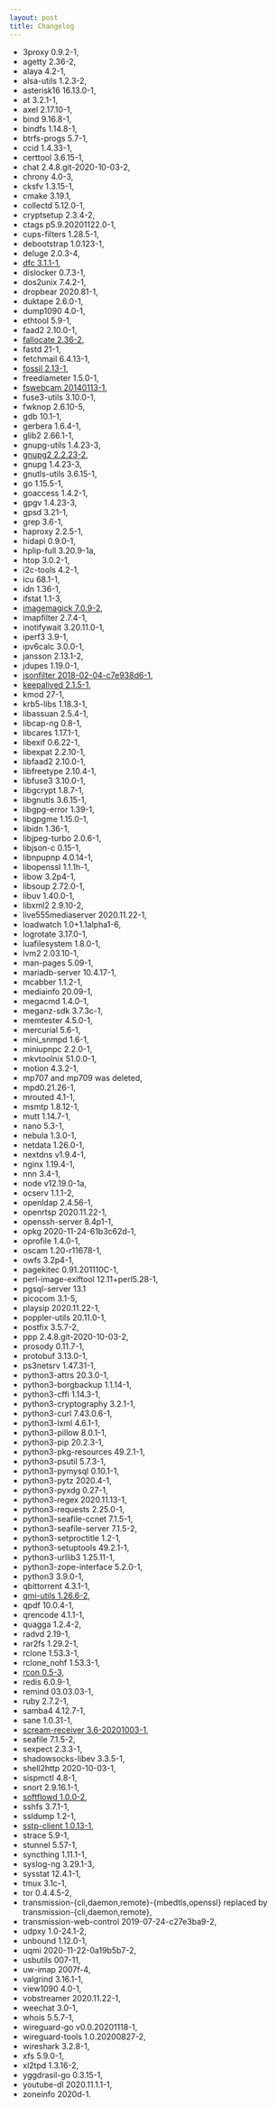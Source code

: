 ```yaml
---
layout: post
title: Changelog
---
```



* 3proxy 0.9.2-1,
* agetty 2.36-2,
* alaya 4.2-1,
* alsa-utils 1.2.3-2,
* asterisk16 16.13.0-1,
* at 3.2.1-1,
* axel 2.17.10-1,
* bind 9.16.8-1,
* bindfs 1.14.8-1,
* btrfs-progs 5.7-1,
* ccid 1.4.33-1,
* certtool 3.6.15-1,
* chat 2.4.8.git-2020-10-03-2,
* chrony 4.0-3,
* cksfv 1.3.15-1,
* cmake 3.19.1,
* collectd 5.12.0-1,
* cryptsetup 2.3.4-2,
* ctags p5.9.20201122.0-1,
* cups-filters 1.28.5-1,
* debootstrap 1.0.123-1,
* deluge 2.0.3-4,
* [dfc 3.1.1-1](https://github.com/Rolinh/dfc),
* dislocker 0.7.3-1,
* dos2unix 7.4.2-1,
* dropbear 2020.81-1,
* duktape 2.6.0-1,
* dump1090 4.0-1,
* ethtool 5.9-1,
* faad2 2.10.0-1,
* [fallocate 2.36-2](https://manpages.debian.org/experimental/util-linux/fallocate.1.en.html),
* fastd 21-1,
* fetchmail 6.4.13-1,
* [fossil 2.13-1](https://www.fossil-scm.org),
* freediameter 1.5.0-1,
* [fswebcam 20140113-1](https://github.com/fsphil/fswebcam),
* fuse3-utils 3.10.0-1,
* fwknop 2.6.10-5,
* gdb 10.1-1,
* gerbera 1.6.4-1,
* glib2 2.66.1-1,
* gnupg-utils 1.4.23-3,
* [gnupg2 2.2.23-2](https://www.gnupg.org/),
* gnupg 1.4.23-3,
* gnutls-utils 3.6.15-1,
* go 1.15.5-1,
* goaccess 1.4.2-1,
* gpgv 1.4.23-3,
* gpsd 3.21-1,
* grep 3.6-1,
* haproxy 2.2.5-1,
* hidapi 0.9.0-1,
* hplip-full 3.20.9-1a,
* htop 3.0.2-1,
* i2c-tools 4.2-1,
* icu 68.1-1,
* idn 1.36-1,
* ifstat 1.1-3,
* [imagemagick 7.0.9-2](https://imagemagick.org/),
* imapfilter 2.7.4-1,
* inotifywait 3.20.11.0-1,
* iperf3 3.9-1,
* ipv6calc 3.0.0-1,
* jansson 2.13.1-2,
* jdupes 1.19.0-1,
* [jsonfilter 2018-02-04-c7e938d6-1](https://github.com/jsonlines/jsonfilter),
* [keepalived 2.1.5-1](https://www.keepalived.org/software),
* kmod 27-1,
* krb5-libs 1.18.3-1,
* libassuan 2.5.4-1,
* libcap-ng 0.8-1,
* libcares 1.17.1-1,
* libexif 0.6.22-1,
* libexpat 2.2.10-1,
* libfaad2 2.10.0-1,
* libfreetype 2.10.4-1,
* libfuse3 3.10.0-1,
* libgcrypt 1.8.7-1,
* libgnutls 3.6.15-1,
* libgpg-error 1.39-1,
* libgpgme 1.15.0-1,
* libidn 1.36-1,
* libjpeg-turbo 2.0.6-1,
* libjson-c 0.15-1,
* libnpupnp 4.0.14-1,
* libopenssl 1.1.1h-1,
* libow 3.2p4-1,
* libsoup 2.72.0-1,
* libuv 1.40.0-1,
* libxml2 2.9.10-2,
* live555mediaserver 2020.11.22-1,
* loadwatch 1.0+1.1alpha1-6,
* logrotate 3.17.0-1,
* luafilesystem 1.8.0-1,
* lvm2 2.03.10-1,
* man-pages 5.09-1,
* mariadb-server 10.4.17-1,
* mcabber 1.1.2-1,
* mediainfo 20.09-1,
* megacmd 1.4.0-1,
* meganz-sdk 3.7.3c-1,
* memtester 4.5.0-1,
* mercurial 5.6-1,
* mini_snmpd 1.6-1,
* miniupnpc 2.2.0-1,
* mkvtoolnix 51.0.0-1,
* motion 4.3.2-1,
* mp707 and mp709 was deleted,
* mpd0.21.26-1,
* mrouted 4.1-1,
* msmtp 1.8.12-1,
* mutt 1.14.7-1,
* nano 5.3-1,
* nebula 1.3.0-1,
* netdata 1.26.0-1,
* nextdns v1.9.4-1,
* nginx 1.19.4-1,
* nnn 3.4-1,
* node v12.19.0-1a,
* ocserv 1.1.1-2,
* openldap 2.4.56-1,
* openrtsp 2020.11.22-1,
* openssh-server 8.4p1-1,
* opkg 2020-11-24-61b3c62d-1,
* oprofile 1.4.0-1,
* oscam 1.20-r11678-1,
* owfs 3.2p4-1,
* pagekitec 0.91.201110C-1,
* perl-image-exiftool 12.11+perl5.28-1,
* pgsql-server 13.1
* picocom 3.1-5,
* playsip 2020.11.22-1,
* poppler-utils 20.11.0-1,
* postfix 3.5.7-2,
* ppp 2.4.8.git-2020-10-03-2,
* prosody 0.11.7-1,
* protobuf 3.13.0-1,
* ps3netsrv 1.47.31-1,
* python3-attrs 20.3.0-1,
* python3-borgbackup 1.1.14-1,
* python3-cffi 1.14.3-1,
* python3-cryptography 3.2.1-1,
* python3-curl 7.43.0.6-1,
* python3-lxml 4.6.1-1,
* python3-pillow 8.0.1-1,
* python3-pip 20.2.3-1,
* python3-pkg-resources 49.2.1-1,
* python3-psutil 5.7.3-1,
* python3-pymysql 0.10.1-1,
* python3-pytz 2020.4-1,
* python3-pyxdg 0.27-1,
* python3-regex 2020.11.13-1,
* python3-requests 2.25.0-1,
* python3-seafile-ccnet 7.1.5-1,
* python3-seafile-server 7.1.5-2,
* python3-setproctitle 1.2-1,
* python3-setuptools 49.2.1-1,
* python3-urllib3 1.25.11-1,
* python3-zope-interface 5.2.0-1,
* python3 3.9.0-1,
* qbittorrent 4.3.1-1,
* [qmi-utils 1.26.6-2](https://www.freedesktop.org/software/libqmi),
* qpdf 10.0.4-1,
* qrencode 4.1.1-1,
* quagga 1.2.4-2,
* radvd 2.19-1,
* rar2fs 1.29.2-1,
* rclone 1.53.3-1,
* rclone_nohf 1.53.3-1,
* [rcon 0.5-3](https://github.com/n0la/rcon),
* redis 6.0.9-1,
* remind 03.03.03-1,
* ruby 2.7.2-1,
* samba4 4.12.7-1,
* sane 1.0.31-1,
* [scream-receiver 3.6-20201003-1](https://github.com/duncanthrax/scream),
* seafile 7.1.5-2,
* sexpect 2.3.3-1,
* shadowsocks-libev 3.3.5-1,
* shell2http 2020-10-03-1,
* sispmctl 4.8-1,
* snort 2.9.16.1-1,
* [softflowd 1.0.0-2](https://github.com/irino/softflowd),
* sshfs 3.7.1-1,
* ssldump 1.2-1,
* [sstp-client 1.0.13-1](http://sstp-client.sourceforge.net/),
* strace 5.9-1,
* stunnel 5.57-1,
* syncthing 1.11.1-1,
* syslog-ng 3.29.1-3,
* sysstat 12.4.1-1,
* tmux 3.1c-1,
* tor 0.4.4.5-2,
* transmission-{cli,daemon,remote}-{mbedtls,openssl} replaced by transmission-{cli,daemon,remote},
* transmission-web-control 2019-07-24-c27e3ba9-2,
* udpxy 1.0-24.1-2,
* unbound 1.12.0-1,
* uqmi 2020-11-22-0a19b5b7-2,
* usbutils 007-11,
* uw-imap 2007f-4,
* valgrind 3.16.1-1,
* view1090 4.0-1,
* vobstreamer 2020.11.22-1,
* weechat 3.0-1,
* whois 5.5.7-1,
* wireguard-go v0.0.20201118-1,
* wireguard-tools 1.0.20200827-2,
* wireshark 3.2.8-1,
* xfs 5.9.0-1,
* xl2tpd 1.3.16-2,
* yggdrasil-go 0.3.15-1,
* youtube-dl 2020.11.1.1-1,
* zoneinfo 2020d-1.
